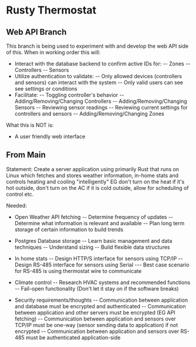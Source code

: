 # Rusty Thermostat

## Web API Branch
This branch is being used to experiment with and develop the web API side of this. When in working order this will:

- Interact with the database backend to confirm active IDs for:
-- Zones
-- Controllers
-- Sensors
- Utilize authentication to validate:
-- Only allowed devices (controllers and sensors) can interact with the system
-- Only valid users can see see settings or conditions
- Facilitate:
-- Toggling controller's behavior
-- Adding/Removing/Changing Controllers
-- Adding/Removing/Changing Sensors
-- Reviewing sensor readings
-- Reviewing current settings for controllers and sensors
-- Adding/Removing/Changing Zones

What this is NOT is:
- A user friendly web interface

## From Main
Statement: Create a server application using primarily Rust that runs on Linux which fetches and stores weather information, in-home stats and controls heating and cooling "intelligently" EG don't turn on the heat if it's hot outside, don't turn on the AC if it is cold outside, allow for scheduling of control etc.

Needed:
- Open Weather API fetching
-- Determine frequency of updates
-- Determine what information is relevant and available
-- Plan long term storage of certain information to build trends

- Postgres Database storage
-- Learn basic management and data techniques
-- Understand sizing
-- Build flexible data structures

- In home stats
-- Design HTTP/S interface for sensors using TCP/IP
-- Design RS-485 interface for sensors using Serial
--- Best case scenario for RS-485 is using thermostat wire to communicate

- Climate control
-- Research HVAC systems and recommended functions
-- Fail-open functionality (Don't let it stay on if the software breaks)

- Security requirements/thoughts
-- Communication between application and database must be encrypted and authenticated
-- Communication between application and other servers must be encrypted (EG API fetching)
-- Communication between application and sensors over TCP/IP must be one-way (sensor sending data to application) if not encrypted
-- Communication between application and sensors over RS-485 must be authenticated application-side
